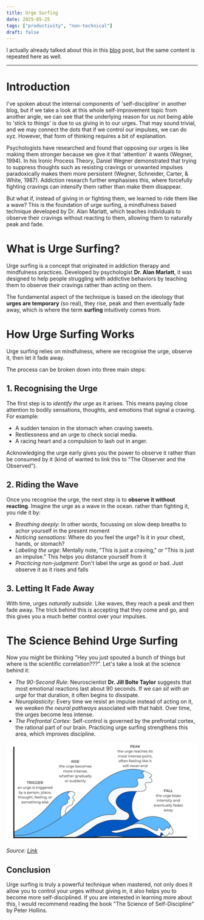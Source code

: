 ```yaml
---
title: Urge Surfing
date: 2025-05-25
tags: ["productivity", "non-technical"]
draft: false
---
```


I actually already talked about this in this [blog](https://zainezq.com/blog/2025-05-24-urge-surfing/) post, but the 
same content is repeated here as well.

---

# Introduction

I've spoken about the internal components of 'self-discipline' in another blog, but if we take a look at this whole self-improvement topic from another angle, we can see that the underlying reason for us not being able to 'stick to things' is due to us giving in to our urges. That may sound trivial, and we may connect the dots that if we control our impulses, we can do xyz. However, that form of thinking requires a bit of explanation.

Psychologists have researched and found that opposing our urges is like making them stronger because we give it that 'attention' it wants (Wegner, 1994). In his Ironic Process Theory, Daniel Wegner demonstrated that trying to suppress thoughts such as resisting cravings or unwanted impulses paradoxically makes them more persistent (Wegner, Schneider, Carter, & White, 1987). Addiction research further emphasises this, where forcefully fighting cravings can intensify them rather than make them disappear.

But what if, instead of giving in or fighting them, we learned to ride them like a wave? This is the foundation of urge surfing, a mindfulness based technique developed by Dr. Alan Marlatt, which teaches individuals to observe their cravings without reacting to them, allowing them to naturally peak and fade.

# What is Urge Surfing?

Urge surfing is a concept that originated in addiction therapy and mindfulness practices. Developed by psychologist **Dr. Alan Marlatt**, it was designed to help people struggling with addictive behaviors by teaching them to observe their cravings rather than acting on them.

The fundamental aspect of the technique is based on the ideology that **urges are temporary** (so real), they rise, peak and then eventually fade away, which is where the term **surfing** intuitively comes from.

# How Urge Surfing Works

Urge surfing relies on mindfulness, where we recognise the urge, observe it, then let it fade away.

The process can be broken down into three main steps:

## 1. **Recognising the Urge**
The first step is to *identify the urge* as it arises. This means paying close attention to bodily sensations, thoughts, and emotions that signal a craving. For example:
- A sudden tension in the stomach when craving sweets.
- Restlessness and an urge to check social media.
- A racing heart and a compulsion to lash out in anger.

Acknowledging the urge early gives you the power to observe it rather than be consumed by it (kind of wanted to link this to "The Observer and the Observed").

## 2. **Riding the Wave**
Once you recognise the urge, the next step is to **observe it without reacting**. Imagine the urge as a wave in the ocean. rather than fighting it, you ride it by:
- *Breathing deeply*: In other words, focussing on slow deep breaths to achor yourself in the present moment
- *Noticing sensations*: Where do you feel the urge? Is it in your chest, hands, or stomach?
- *Labeling the urge*: Mentally note, "This is just a craving," or "This is just an impulse." This helps you distance yourself from it
- *Practicing non-judgment*: Don't label the urge as good or bad. Just observe it as it rises and falls

## 3. **Letting It Fade Away**
With time, urges *naturally subside*. Like waves, they reach a peak and then fade away. The trick behind this is accepting that they come and go, and this gives you a much better control over your impulses.

# The Science Behind Urge Surfing
Now you might be thinking "Hey you just spouted a bunch of things but where is the scientific correlation???". Let's take a look at the science behind it:

- *The 90-Second Rule*: Neuroscientist **Dr. Jill Bolte Taylor** suggests that most emotional reactions last about 90 seconds. If we can *sit with an urge* for that duration, it often begins to dissipate.
- *Neuroplasticity*: Every time we resist an impulse instead of acting on it, we *weaken the neural pathways* associated with that habit. Over time, the urges become less intense.
- *The Prefrontal Cortex*: Self-control is governed by the prefrontal cortex, the rational part of our brain. Practicing urge surfing strengthens this area, which improves discipline.

![Urge Surfing Diagram](../assets/urge-surfing.png)

*Source: [Link](https://www.thenourishedpath.com/blog/eating-mindfully-urge-surfing)*

## Conclusion

Urge surfing is truly a powerful technique when mastered, not only does it allow you to control your urges without giving in, it also helps you to become more self-disciplined. If you are interested in learning more about this, I would recommend reading the book "The Science of Self-Discipline" by Peter Hollins.